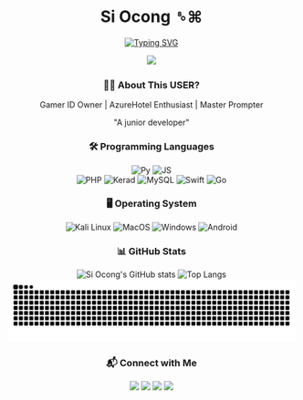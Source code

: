 <h1 align="center">Si Ocong ␎⌘</h1>
<p align="center">
 <a href="https://git.io/typing-svg"><img src="https://readme-typing-svg.demolab.com?font=Bitcount+Grid+Single+Ink&size=23&duration=4000&pause=1000&height=52&separator=%3C&lines=++Gamer+ID+Owner+%26+Developer%3C;%3C++++++AzureHotel+Enthusiast%3C;%3C;+At+the+end+it's+about+logic" alt="Typing SVG" /></a>
</p>
<div align="center">
  <img src="https://media4.giphy.com/media/v1.Y2lkPTc5MGI3NjExZ2lrNzd3MHdwbGRiZWdiNmJvaGkzcHBlYWNxb3R3Yzd1OWwwbDhnNyZlcD12MV9pbnRlcm5hbF9naWZfYnlfaWQmY3Q9Zw/3vsL4uHNYPQtzAOveN/giphy.gif" width="800" />
</div>


<div align="center">
  <h3>👨‍💻 About This USER?</h3>
  <p>Gamer ID Owner | AzureHotel Enthusiast | Master Prompter</p>
  <p>"A junior developer"</p>
</div>

<div align="center">
  <h3>🛠️ Programming Languages</h3>
  <p>
    <img src="" alt=""/>
    <img src="https://img.shields.io/badge/Python-FFD43B?style=for-the-badge&logo=python&logoColor=blue" alt="Py"/>
    <img src="https://img.shields.io/badge/JavaScript-323330?style=for-the-badge&logo=javascript&logoColor=F7DF1E" alt="JS"/>
    <img src="https://img.shields.io/badge/C%2B%2B-00599C?style=for-the-badge&logo=c%2B%2B&logoColor=white" alt=""/>
  </br>
    <img src="https://img.shields.io/badge/PHP-777BB4?style=for-the-badge&logo=php&logoColor=white" alt="PHP"/>
    <img src="https://img.shields.io/badge/Keras-D00000?style=for-the-badge&logo=Keras&logoColor=white" alt="Kerad"/>
    <img src="https://img.shields.io/badge/MySQL-4479A1?style=for-the-badge&logo=mysql&logoColor=white" alt="MySQL"/>
    <img src="https://img.shields.io/badge/Swift-FA7343?style=for-the-badge&logo=swift&logoColor=white" alt="Swift"/>
 <img src="https://img.shields.io/badge/Go-00ADD8?style=for-the-badge&logo=go&logoColor=white" alt="Go"/>
  </p>
</div>

<div align="center">
  <h3>🖥️ Operating System</h3>
  <p>
    <img src="https://img.shields.io/badge/Kali_Linux-557C94?style=for-the-badge&logo=kali-linux&logoColor=white" alt="Kali Linux"/>
    <img src="https://img.shields.io/badge/mac%20os-000000?style=for-the-badge&logo=apple&logoColor=white" alt="MacOS"/>
    <img src="https://img.shields.io/badge/Windows-0078D6?style=for-the-badge&logo=windows&logoColor=white" alt="Windows"/>
    <img src="https://img.shields.io/badge/Android-3DDC84?style=for-the-badge&logo=android&logoColor=white" alt="Android"/>
    
  </p>
</div>

<div align="center">
  <h3>📊 GitHub Stats</h3>
  <img src="https://github-readme-stats.vercel.app/api?username=siocongs&show_icons=true&theme=radical" alt="Si Ocong's GitHub stats" />
  <img src="https://github-readme-stats.vercel.app/api/top-langs/?username=siocongs&layout=compact&theme=radical" alt="Top Langs" />
 <img src= "https://github.com/anharsaja/anharsaja/blob/output/github-contribution-grid-snake-dark.svg">
</div>

<div align="center">
  <h3>📬 Connect with Me</h3>
  <p>
   <a href="https://[LINK-SOCIAL-MEDIA-ANDA]"><img src="https://img.shields.io/badge/Academia-fff?style=for-the-badge&logo=academia&logoColor=black" /></a>
    <a href="https://[LINK-SOCIAL-MEDIA-ANDA]"><img src="https://img.shields.io/badge/LinkedIn-0077B5?style=for-the-badge&logo=linkedin&logoColor=white" /></a>
    <a href="https://[LINK-SOCIAL-MEDIA-ANDA]"><img src="https://img.shields.io/badge/Twitter-1DA1F2?style=for-the-badge&logo=twitter&logoColor=white" /></a>
   <a href="https://[LINK-SOCIAL-MEDIA-ANDA]"><img src="https://img.shields.io/badge/connect-fff?style=for-the-badge&logo=symfony&logoColor=black" /></a>
  </p>
</div>

